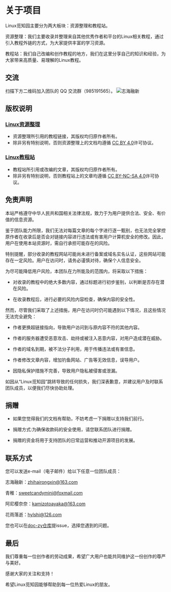# 关于项目

Linux觅知园主要分为两大板块：资源整理和教程站。

资源整理：我们主要收录并整理来自其他优秀作者和平台的Linux相关教程，通过引入教程外链的方式，为大家提供丰富的学习资源。

教程站：我们自己改编和创作教程的地方，我们在这里分享自己的知识和经验，为大家带来高质量、易理解的Linux教程。

## 交流

扫描下方二维码加入团队的 QQ 交流群（985191565）。
![志海融新](/img/qq-group-qrcode.webp)

## 版权说明

### [Linux资源整理](/resources-collated)

- 资源整理所引用的教程链接，其版权均归原作者所有。
- 除非另有特别说明，否则资源整理上的文档均遵循 [CC BY 4.0](https://creativecommons.org/licenses/by/4.0/legalcode)许可协议。

### [Linux教程站](https://tutorial.zen-harmony.top)

- 教程站所引用或改编的文章，其版权均归原作者所有。
- 除非另有特别说明，否则教程站上的文章均遵循 [CC BY-NC-SA 4.0](https://creativecommons.org/licenses/by-nc-sa/4.0/deed.zh-hans)许可协议。

## 免责声明

本站严格遵守中华人民共和国相关法律法规，致力于为用户提供合法、安全、有价值的信息资源。

鉴于团队能力所限，我们无法对每篇文章的每个字进行逐一甄别，也无法完全掌控原作者在收录后是否会对链接内容进行违法或有害用户计算机安全的修改。因此，用户在使用本站资源时，需自行承担可能存在的风险。

特别提醒，部分收录的教程网站可能尚未进行备案或域名实名认证，这些网站可能存在一定风险。用户在访问时，请务必谨慎对待，确保个人信息安全。

为尽可能降低用户风险，本团队在力所能及的范围内，将采取以下措施：

  - 对收录的教程中的绝大多数内容，通过标题进行初步鉴别，以判断是否存在潜在风险。

  - 在收录教程后，进行必要的风险内容检查，确保内容的安全性。

然而，尽管我们采取了上述措施，用户在访问时仍可能遇到以下情况，且这些情况无法完全避免：

  - 作者更换超链接指向，导致用户访问到与原内容不符的其他内容。

  - 作者的服务器遭受恶意攻击、劫持或被注入恶意内容，对用户造成潜在威胁。

  - 作者的域名到期，被不法分子利用，用于传播违法或有害信息。

  - 作者修改文章内容，增加钓鱼网站、广告等无效信息，误导用户。

  - 因隐私保护措施不完善，导致用户隐私被侵害或泄漏。

如因从“Linux觅知园”跳转导致的任何损失，我们深表歉意，并建议用户及时联系团队成员，以便我们尽快协助处理。

## 捐赠

- 如果您觉得我们的文档有帮助，不妨考虑一下捐赠以支持我们前行。
 
- 捐赠方式:为确保收款码的安全使用，请您联系团队进行捐赠。

- 捐赠的资金将用于支持团队的日常运营和推动开源项目的发展。

## 联系方式

您可以发送e-mail（电子邮件）给以下任意一位团队成员：

志海融新：[zhihairongxin@163.com](mailto:zhihairongxin@163.com)

青稚：[sweetcandymini@foxmail.com](mailto:sweetcandymini@foxmail.com)

阿尼樱奈奈：[kamizotoayaka@163.com](mailto:kamizotoayaka@163.com)

花雨落逝：[hylshi@126.com](mailto:hylshi@126.com)

您也可以在[doc-zy仓库](https://github.com/Zen-Harmony/doc-zy/issues)提issue，选择您遇到的问题。

## 最后

我们尊重每一位创作者的劳动成果，希望广大用户也能共同维护这一份创作的尊严与美好。

感谢大家的关注和支持！

希望Linux觅知园能够帮助到每一位热爱Linux的朋友。
